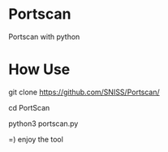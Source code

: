 # Portscan
Portscan with python

# How Use

git clone https://github.com/SNISS/Portscan/

cd PortScan

python3 portscan.py

=) enjoy the tool
